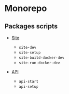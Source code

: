 # Monorepo

## Packages scripts

- [Site](/packages/PWABuilder/)
  - `site-dev`
  - `site-setup`
  - `site-build-docker-dev`
  - `site-run-docker-dev`

- [API](/packages/pwabuilder-api/)
  - `api-start`
  - `api-setup`


